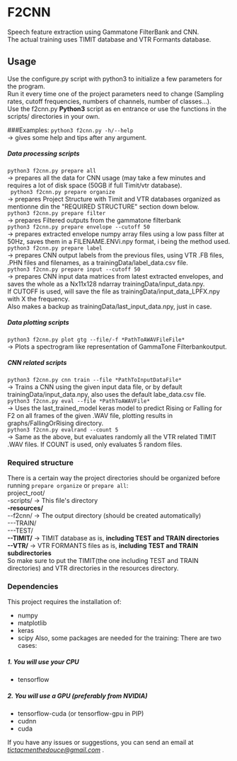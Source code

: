# F2CNN
Speech feature extraction using Gammatone FilterBank and CNN.\
The actual training uses TIMIT database and VTR Formants database.


## Usage
Use the configure.py script with python3 to initialize a few parameters for the program.\
Run it every time one of the project parameters need to change (Sampling rates, cutoff frequencies, numbers of channels, number of classes...).\
Use the f2cnn.py **Python3** script as en entrance or use the functions in the scripts/ directories in your own.

###Examples:
```python3 f2cnn.py -h/--help``` \
-> gives some help and tips after any argument.

##### Data processing scripts
``` python3 f2cnn.py prepare all ``` \
-> prepares all the data for CNN usage (may take a few minutes and requires a lot of disk space (50GB if full Timit/vtr database).\
``` python3 f2cnn.py prepare organize``` \
-> prepares Project Structure with Timit and VTR databases organized as mentionne din the "REQUIRED STRUCTURE" section down below.\
``` python3 f2cnn.py prepare filter ``` \
-> prepares Filtered outputs from the gammatone filterbank\
``` python3 f2cnn.py prepare envelope --cutoff 50 ``` \
-> prepares extracted envelope numpy array files using a low pass filter at 50Hz, saves them in a FILENAME.ENVi.npy format, i being the method used.\
``` python3 f2cnn.py prepare label ``` \
-> prepares CNN output labels from the previous files, using VTR .FB files, .PHN files and filenames, as a trainingData/label_data.csv file.\
``` python3 f2cnn.py prepare input --cutoff 50 ``` \
-> prepares CNN input data matrices from latest extracted envelopes, and saves the whole as a Nx11x128 ndarray trainingData/input_data.npy.\
If CUTOFF is used, will save the file as trainingData/input_data_LPFX.npy with X the frequency.\
Also makes a backup as trainingData/last_input_data.npy, just in case.
##### Data plotting scripts
```python3 f2cnn.py plot gtg --file/-f *PathToAWAVFileFile*```\
-> Plots a spectrogram like representation of GammaTone Filterbankoutput.
##### CNN related scripts
```python3 f2cnn.py cnn train --file *PathToInputDataFile*``` \
-> Trains a CNN using the given input data file, or by default trainingData/input_data.npy, also uses the default labe_data.csv file. \
```python3 f2cnn.py eval --file *PathToAWAVFile*``` \
-> Uses the last_trained_model keras model to predict Rising or Falling for F2 on all frames of the given .WAV file, plotting results in graphs/FallingOrRising directory. \
```python3 f2cnn.py evalrand --count 5``` \
-> Same as the above, but evaluates randomly all the VTR related TIMIT .WAV files. If COUNT is used, only evaluates 5 random files.


### Required structure
There is a certain way the project directories should be organized before running ```prepare organize``` or ```prepare all```:\
project_root/\
-scripts/   -> This file's directory\
**-resources/**\
--f2cnn/    -> The output directory (should be created automatically)\
---TRAIN/\
---TEST/\
**--TIMIT/**    -> TIMIT database as is, **including TEST and TRAIN directories**\
**--VTR/**      -> VTR FORMANTS files as is, **including TEST and TRAIN subdirectories**\
So make sure to put the TIMIT(the one including TEST and TRAIN directories) and VTR directories in the resources directory.
### Dependencies

This project requires the installation of:
- numpy
- matplotlib
- keras
- scipy
Also, some packages are needed for the training:
There are two cases:
##### 1. You will use your CPU
* tensorflow
##### 2. You will use a GPU (preferably from NVIDIA)
* tensorflow-cuda (or tensorflow-gpu in PIP)
* cudnn
* cuda

If you have any issues or suggestions, you can send an email at *tictacmenthedouce@gmail.com* .